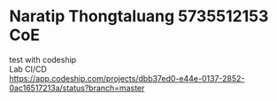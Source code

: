 # Naratip Thongtaluang 5735512153 CoE
test with codeship</br>
Lab CI/CD</br>
https://app.codeship.com/projects/dbb37ed0-e44e-0137-2852-0ac16517213a/status?branch=master
